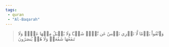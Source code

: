 ```yaml
---
tags: 
 - quran 
 - "Al-Baqarah"
---
```


> وَٱتَّقُواْ يَوۡمٗا لَّا تَجۡزِي نَفۡسٌ عَن نَّفۡسٖ شَيۡـٔٗا وَلَا يُقۡبَلُ مِنۡهَا عَدۡلٞ وَلَا تَنفَعُهَا شَفَٰعَةٞ وَلَا هُمۡ يُنصَرُونَ
